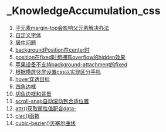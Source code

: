 # _KnowledgeAccumulation_css

1. [子元素margin-top会影响父元素解决办法](子元素margin-top会影响父元素解决办法.md)
2. [自定义字体](自定义字体.md)
3. [居中问题](居中问题.md)
4. [backgroundPosition在center时](backgroundPosition在center时.md)
5. [position在fixed时想拥有overflow的hidden效果](position在fixed时想拥有overflow的hidden效果.md)
6. [苹果设备不支持background-attachment的fixed](苹果设备不支持background-attachment的fixed.md)
7. [根据横屏竖屏设置css以实现区分手机](根据横屏竖屏设置css以实现区分手机.md)
8. [hover穿透目标](hover穿透目标.md)
9. [四角边框](四角边框.md)
10. [切角边框和背景](切角边框和背景.md)
11. [scroll-snap自动滚动到合适位置](scroll-snap自动滚动到合适位置.md)
12. [attr()获取属性值配合data-](attr()获取属性值配合data-.md)
13. [clac()函数](calc()函数.md)
14. [cubic-bezier()贝塞尔曲线](cubic-bezier()贝塞尔曲线.md)